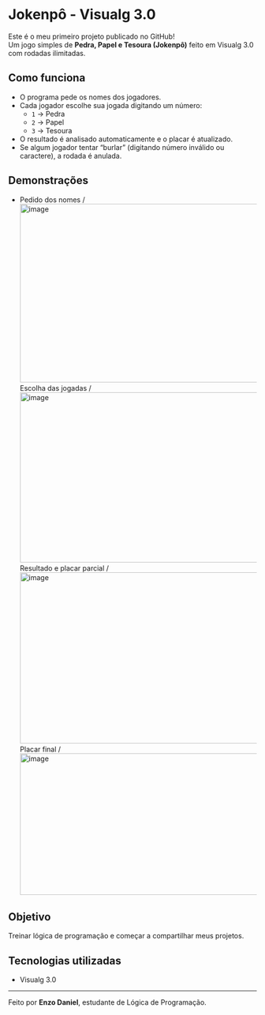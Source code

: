 # Jokenpô - Visualg 3.0

Este é o meu primeiro projeto publicado no GitHub!  
Um jogo simples de **Pedra, Papel e Tesoura (Jokenpô)** feito em Visualg 3.0 com rodadas ilimitadas.

##  Como funciona
- O programa pede os nomes dos jogadores.
- Cada jogador escolhe sua jogada digitando um número:
  - `1` → Pedra 
  - `2` → Papel 
  - `3` → Tesoura 
- O resultado é analisado automaticamente e o placar é atualizado.
- Se algum jogador tentar “burlar” (digitando número inválido ou caractere), a rodada é anulada.

##  Demonstrações
* Pedido dos nomes / <img width="554" height="362" alt="image" src="https://github.com/user-attachments/assets/848246d6-63ff-450a-9534-bb6de57db6d0" />
  Escolha das jogadas / <img width="568" height="345" alt="image" src="https://github.com/user-attachments/assets/46bd2c62-d697-4641-8640-ed2416890e24" />
  Resultado e placar parcial / <img width="559" height="347" alt="image" src="https://github.com/user-attachments/assets/74b91ebf-cf8e-45fb-8bb7-115670c085ec" />
  Placar final / <img width="485" height="287" alt="image" src="https://github.com/user-attachments/assets/6bbb6960-5d4c-4d13-9fde-dee3ac0d4d0e" />

##  Objetivo
Treinar lógica de programação e começar a compartilhar meus projetos.

## Tecnologias utilizadas
- Visualg 3.0

---
Feito por **Enzo Daniel**, estudante de Lógica de Programação.

